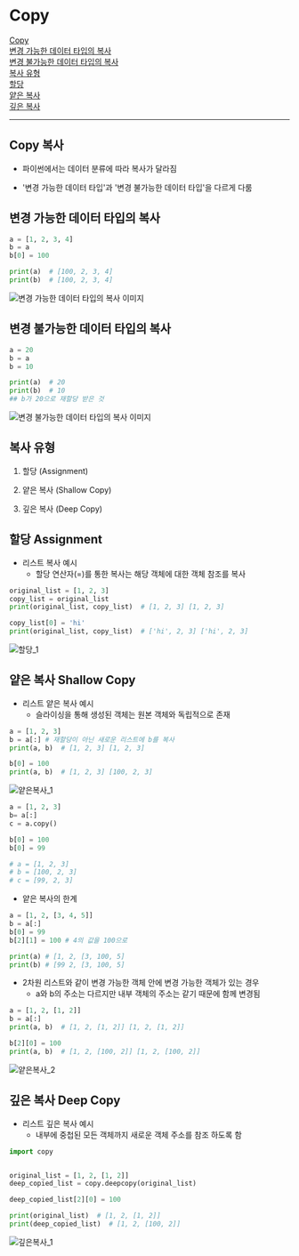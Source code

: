# Copy

[Copy](#copy-복사)   
[변경 가능한 데이터 타입의 복사](#변경-가능한-데이터-타입의-복사)   
[변경 불가능한 데이터 타입의 복사](#변경-불가능한-데이터-타입의-복사)   
[복사 유형](#복사-유형)   
[할당](#할당-assignment)   
[얕은 복사](#얕은-복사-shallow-copy)   
[깊은 복사](#깊은-복사-deep-copy)   

---

## Copy 복사
- 파이썬에서는 데이터 분류에 따라 복사가 달라짐

- '변경 가능한 데이터 타입'과 '변경 불가능한 데이터 타입'을 다르게 다룸

## 변경 가능한 데이터 타입의 복사

```python
a = [1, 2, 3, 4]
b = a
b[0] = 100

print(a)  # [100, 2, 3, 4]
print(b)  # [100, 2, 3, 4]
```

![변경 가능한 데이터 타입의 복사 이미지](./images/변경가능한데이터타입의복사_1.png)

## 변경 불가능한 데이터 타입의 복사

```python
a = 20
b = a
b = 10

print(a)  # 20
print(b)  # 10
## b가 20으로 재할당 받은 것
```

![변경 불가능한 데이터 타입의 복사 이미지](./images/변경불가능한데이터타입의복사_1.png)

## 복사 유형
1. 할당 (Assignment)

2. 얕은 복사 (Shallow Copy)

3. 깊은 복사 (Deep Copy)

## 할당 Assignment
- 리스트 복사 예시
  - 할당 연산자(=)를 통한 복사는 해당 객체에 대한 객체 참조를 복사

```python
original_list = [1, 2, 3]
copy_list = original_list
print(original_list, copy_list)  # [1, 2, 3] [1, 2, 3]

copy_list[0] = 'hi'
print(original_list, copy_list)  # ['hi', 2, 3] ['hi', 2, 3]
```

![할당_1](./images/할당_1.png)

## 얕은 복사 Shallow Copy
- 리스트 얕은 복사 예시
  - 슬라이싱을 통해 생성된 객체는 원본 객체와 독립적으로 존재

```python
a = [1, 2, 3]
b = a[:] # 재할당이 아닌 새로운 리스트에 b를 복사
print(a, b)  # [1, 2, 3] [1, 2, 3]

b[0] = 100
print(a, b)  # [1, 2, 3] [100, 2, 3]
```

![얕은복사_1](./images/얕은복사_1.png)

```python
a = [1, 2, 3]
b= a[:]
c = a.copy()

b[0] = 100
b[0] = 99

# a = [1, 2, 3]
# b = [100, 2, 3]
# c = [99, 2, 3]
```

- 얕은 복사의 한계

```python
a = [1, 2, [3, 4, 5]]
b = a[:]
b[0] = 99
b[2][1] = 100 # 4의 값을 100으로

print(a) # [1, 2, [3, 100, 5]
print(b) # [99 2, [3, 100, 5]
```

- 2차원 리스트와 같이 변경 가능한 객체 안에 변경 가능한 객체가 있는 경우
  - a와 b의 주소는 다르지만 내부 객체의 주소는 같기 때문에 함께 변경됨

```python
a = [1, 2, [1, 2]]
b = a[:]
print(a, b)  # [1, 2, [1, 2]] [1, 2, [1, 2]]

b[2][0] = 100
print(a, b)  # [1, 2, [100, 2]] [1, 2, [100, 2]]
```

![얕은복사_2](./images/얕은복사_2.png)

## 깊은 복사 Deep Copy
- 리스트 깊은 복사 예시
  - 내부에 중첩된 모든 객체까지 새로운 객체 주소를 참조 하도록 함

```python
import copy


original_list = [1, 2, [1, 2]]
deep_copied_list = copy.deepcopy(original_list)

deep_copied_list[2][0] = 100

print(original_list)  # [1, 2, [1, 2]]
print(deep_copied_list)  # [1, 2, [100, 2]]
```

![깊은복사_1](./images/깊은복사_1.png)